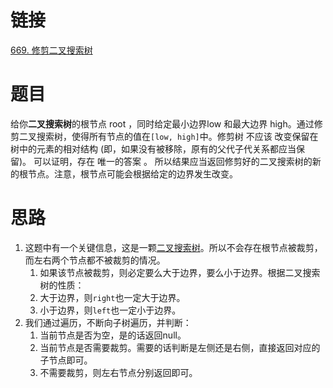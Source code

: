 # 链接
[669. 修剪二叉搜索树](https://leetcode.cn/problems/trim-a-binary-search-tree/)
# 题目
给你**二叉搜索树**的根节点 root ，同时给定最小边界low 和最大边界 high。通过修剪二叉搜索树，使得所有节点的值在`[low, high]`中。修剪树 不应该 改变保留在树中的元素的相对结构 (即，如果没有被移除，原有的父代子代关系都应当保留)。 可以证明，存在 唯一的答案 。
所以结果应当返回修剪好的二叉搜索树的新的根节点。注意，根节点可能会根据给定的边界发生改变。

# 思路
1. 这题中有一个关键信息，这是一颗[二叉搜索树](二叉树的分类.md#二叉搜索树)。所以不会存在根节点被裁剪，而左右两个节点都不被裁剪的情况。
	1. 如果该节点被裁剪，则必定要么大于边界，要么小于边界。根据二叉搜索树的性质：
	2. 大于边界，则`right`也一定大于边界。
	3. 小于边界，则`left`也一定小于边界。
2. 我们通过遍历，不断向子树遍历，并判断：
	1. 当前节点是否为空，是的话返回null。
	2. 当前节点是否需要裁剪。需要的话判断是左侧还是右侧，直接返回对应的子节点即可。
	3. 不需要裁剪，则左右节点分别返回即可。